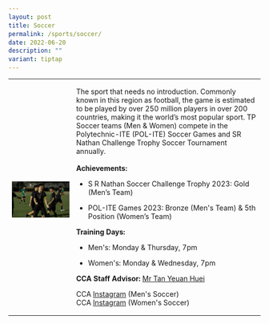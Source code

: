 ```yaml
---
layout: post
title: Soccer
permalink: /sports/soccer/
date: 2022-06-20
description: ""
variant: tiptap
---
```

<table style="minWidth: 50px">
<colgroup>
<col>
<col>
</colgroup>
<tbody>
<tr>
<td rowspan="1" colspan="1">
<p></p>
<div class="isomer-image-wrapper">
<img style="width: 100%" height="auto" width="100%" alt="" src="/images/Sports/Soccer_3.jpg">
</div>
</td>
<td rowspan="1" colspan="1">
<p>The sport that needs no introduction. Commonly known in this region as
football, the game is estimated to be played by over 250 million players
in over 200 countries, making it the world’s most popular sport. TP Soccer
teams (Men &amp; Women) compete in the Polytechnic-ITE (POL-ITE) Soccer
Games and SR Nathan Challenge Trophy Soccer Tournament annually.
<br>
<br><strong>Achievements:</strong>
<br>
</p>
<ul data-tight="true" class="tight">
<li>
<p>S R Nathan Soccer Challenge Trophy 2023: Gold (Men’s Team)</p>
</li>
<li>
<p>POL-ITE Games 2023: Bronze (Men's Team) &amp; 5th Position (Women’s Team)</p>
</li>
</ul>
<p></p>
<p><strong>Training Days:</strong>
<br>
</p>
<ul data-tight="true" class="tight">
<li>
<p>Men's: Monday &amp; Thursday, 7pm</p>
</li>
<li>
<p>Women's: Monday &amp; Wednesday, 7pm</p>
</li>
</ul>
<p></p>
<p><strong>CCA Staff Advisor:</strong>  <a href="mailto:TAN_Yeuan_Huei@TP.EDU.SG" rel="noopener noreferrer nofollow" target="_blank">Mr Tan Yeuan Huei</a>
<br>
</p>
<p>CCA <a href="https://www.instagram.com/tp_msoccer" rel="noopener noreferrer nofollow" target="_blank">Instagram</a> (Men's
Soccer)
<br>CCA <a href="https://www.instagram.com/tpgazelles" rel="noopener noreferrer nofollow" target="_blank">Instagram</a> (Women's
Soccer)
<br>
</p>
</td>
</tr>
</tbody>
</table>
<p></p>